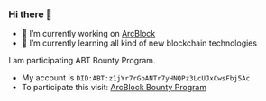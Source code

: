 ### Hi there 👋

- 🔭 I’m currently working on [ArcBlock](https://arcblock.io)
- 🌱 I’m currently learning all kind of new blockchain technologies

I am participating ABT Bounty Program.
- My account is `DID:ABT:z1jYr7rGbANTr7yHNQPz3LcUJxCwsFbj5Ac` 
- To participate this visit: [ArcBlock Bounty Program](https://bounty.arcblock.io)
